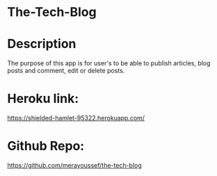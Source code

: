 # The-Tech-Blog

# Description
The purpose of this app is for user's to be able to publish articles, blog posts and comment, edit or delete posts.

# Heroku link:
https://shielded-hamlet-95322.herokuapp.com/

# Github Repo:
https://github.com/merayoussef/the-tech-blog
